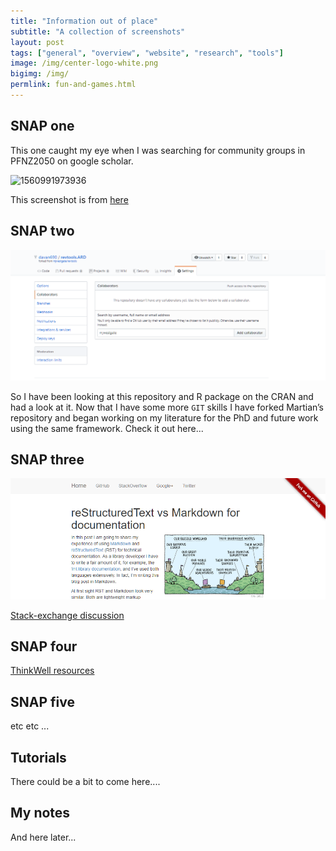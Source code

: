 ```yaml
---
title: "Information out of place"
subtitle: "A collection of screenshots"
layout: post
tags: ["general", "overview", "website", "research", "tools"]
image: /img/center-logo-white.png
bigimg: /img/
permlink: fun-and-games.html
---
```


## SNAP one

This one caught my eye when I was searching for community groups in PFNZ2050 on google scholar.

![1560991973936](../../../beech-paper-private/manuscript/figs/1560991973936.png)

This screenshot is from [here](https://www.jstor.org/stable/2094293?seq=1#metadata_info_tab_contents)

## SNAP two

![1560993072948](../../img/1560993072948.png)

So I have been looking at this repository and R package on the CRAN and had a look at it. Now that I have some more `GIT` skills I have forked Martian’s repository and began working on my literature for the PhD and future work using the same framework. Check it out here...

## SNAP three

![1561001928760](../../img/1561001928760.png)

[Stack-exchange discussion](https://tex.stackexchange.com/a/4194640)



## SNAP four

[ThinkWell resources]()

## SNAP five

etc etc ...



## Tutorials

There could be a bit to come here....




## My notes

And here later...